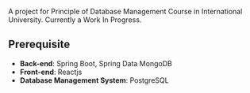A project for Principle of Database Management Course in International University. Currently a Work In Progress.

## Prerequisite
- **Back-end**: Spring Boot, Spring Data MongoDB
- **Front-end**: Reactjs
- **Database Management System**: PostgreSQL
